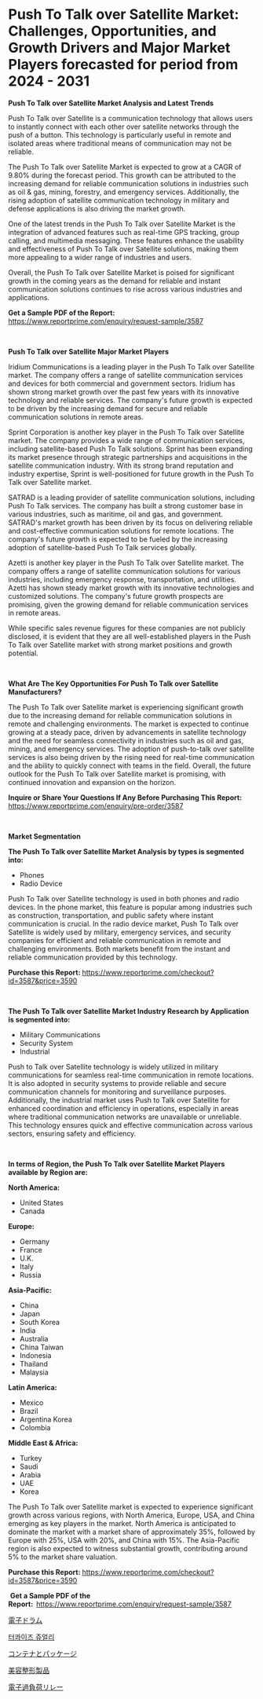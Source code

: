 <p><h1>Push To Talk over Satellite Market: Challenges, Opportunities, and Growth Drivers and Major Market Players forecasted for period from 2024 - 2031</h1></p><p><strong>Push To Talk over Satellite Market Analysis and Latest Trends</strong></p>
<p><p>Push To Talk over Satellite is a communication technology that allows users to instantly connect with each other over satellite networks through the push of a button. This technology is particularly useful in remote and isolated areas where traditional means of communication may not be reliable.</p><p>The Push To Talk over Satellite Market is expected to grow at a CAGR of 9.80% during the forecast period. This growth can be attributed to the increasing demand for reliable communication solutions in industries such as oil & gas, mining, forestry, and emergency services. Additionally, the rising adoption of satellite communication technology in military and defense applications is also driving the market growth.</p><p>One of the latest trends in the Push To Talk over Satellite Market is the integration of advanced features such as real-time GPS tracking, group calling, and multimedia messaging. These features enhance the usability and effectiveness of Push To Talk over Satellite solutions, making them more appealing to a wider range of industries and users.</p><p>Overall, the Push To Talk over Satellite Market is poised for significant growth in the coming years as the demand for reliable and instant communication solutions continues to rise across various industries and applications.</p></p>
<p><strong>Get a Sample PDF of the Report:&nbsp;</strong> <a href="https://www.reportprime.com/enquiry/request-sample/3587">https://www.reportprime.com/enquiry/request-sample/3587</a></p>
<p>&nbsp;</p>
<p><strong>Push To Talk over Satellite Major Market Players</strong></p>
<p><p>Iridium Communications is a leading player in the Push To Talk over Satellite market. The company offers a range of satellite communication services and devices for both commercial and government sectors. Iridium has shown strong market growth over the past few years with its innovative technology and reliable services. The company's future growth is expected to be driven by the increasing demand for secure and reliable communication solutions in remote areas.</p><p>Sprint Corporation is another key player in the Push To Talk over Satellite market. The company provides a wide range of communication services, including satellite-based Push To Talk solutions. Sprint has been expanding its market presence through strategic partnerships and acquisitions in the satellite communication industry. With its strong brand reputation and industry expertise, Sprint is well-positioned for future growth in the Push To Talk over Satellite market.</p><p>SATRAD is a leading provider of satellite communication solutions, including Push To Talk services. The company has built a strong customer base in various industries, such as maritime, oil and gas, and government. SATRAD's market growth has been driven by its focus on delivering reliable and cost-effective communication solutions for remote locations. The company's future growth is expected to be fueled by the increasing adoption of satellite-based Push To Talk services globally.</p><p>Azetti is another key player in the Push To Talk over Satellite market. The company offers a range of satellite communication solutions for various industries, including emergency response, transportation, and utilities. Azetti has shown steady market growth with its innovative technologies and customized solutions. The company's future growth prospects are promising, given the growing demand for reliable communication services in remote areas.</p><p>While specific sales revenue figures for these companies are not publicly disclosed, it is evident that they are all well-established players in the Push To Talk over Satellite market with strong market positions and growth potential.</p></p>
<p>&nbsp;</p>
<p><strong>What Are The Key Opportunities For Push To Talk over Satellite Manufacturers?</strong></p>
<p><p>The Push To Talk over Satellite market is experiencing significant growth due to the increasing demand for reliable communication solutions in remote and challenging environments. The market is expected to continue growing at a steady pace, driven by advancements in satellite technology and the need for seamless connectivity in industries such as oil and gas, mining, and emergency services. The adoption of push-to-talk over satellite services is also being driven by the rising need for real-time communication and the ability to quickly connect with teams in the field. Overall, the future outlook for the Push To Talk over Satellite market is promising, with continued innovation and expansion on the horizon.</p></p>
<p><strong>Inquire or Share Your Questions If Any Before Purchasing This Report:</strong> <a href="https://www.reportprime.com/enquiry/pre-order/3587">https://www.reportprime.com/enquiry/pre-order/3587</a></p>
<p>&nbsp;</p>
<p><strong>Market Segmentation</strong></p>
<p><strong>The Push To Talk over Satellite Market Analysis by types is segmented into:</strong></p>
<p><ul><li>Phones</li><li>Radio Device</li></ul></p>
<p><p>Push To Talk over Satellite technology is used in both phones and radio devices. In the phone market, this feature is popular among industries such as construction, transportation, and public safety where instant communication is crucial. In the radio device market, Push To Talk over Satellite is widely used by military, emergency services, and security companies for efficient and reliable communication in remote and challenging environments. Both markets benefit from the instant and reliable communication provided by this technology.</p></p>
<p><strong>Purchase this Report:&nbsp;</strong><a href="https://www.reportprime.com/checkout?id=3587&price=3590">https://www.reportprime.com/checkout?id=3587&price=3590</a></p>
<p>&nbsp;</p>
<p><strong>The Push To Talk over Satellite Market Industry Research by Application is segmented into:</strong></p>
<p><ul><li>Military Communications</li><li>Security System</li><li>Industrial</li></ul></p>
<p><p>Push to Talk over Satellite technology is widely utilized in military communications for seamless real-time communication in remote locations. It is also adopted in security systems to provide reliable and secure communication channels for monitoring and surveillance purposes. Additionally, the industrial market uses Push to Talk over Satellite for enhanced coordination and efficiency in operations, especially in areas where traditional communication networks are unavailable or unreliable. This technology ensures quick and effective communication across various sectors, ensuring safety and efficiency.</p></p>
<p>&nbsp;</p>
<p><strong>In terms of Region, the Push To Talk over Satellite Market Players available by Region are:</strong></p>
<p>
    <p> <strong> North America: </strong>
        <ul>
            <li>United States</li>
            <li>Canada</li>
        </ul>
        </p> 
    <p> <strong> Europe: </strong>
        <ul>
            <li>Germany</li>
            <li>France</li>
            <li>U.K.</li>
            <li>Italy</li>
            <li>Russia</li>
        </ul>
        </p> 
    <p> <strong> Asia-Pacific: </strong>
        <ul>
            <li>China</li>
            <li>Japan</li>
            <li>South Korea</li>
            <li>India</li>
            <li>Australia</li>
            <li>China Taiwan</li>
            <li>Indonesia</li>
            <li>Thailand</li>
            <li>Malaysia</li>
        </ul>
        </p> 
    <p> <strong> Latin America: </strong>
        <ul>
            <li>Mexico</li>
            <li>Brazil</li>
            <li>Argentina Korea</li>
            <li>Colombia</li>
        </ul>
        </p> 
    <p> <strong> Middle East & Africa: </strong>
        <ul>
            <li>Turkey</li>
            <li>Saudi</li>
            <li>Arabia</li>
            <li>UAE</li>
            <li>Korea</li>
        </ul>
    </p>
    </p>
<p><p>The Push To Talk over Satellite market is expected to experience significant growth across various regions, with North America, Europe, USA, and China emerging as key players in the market. North America is anticipated to dominate the market with a market share of approximately 35%, followed by Europe with 25%, USA with 20%, and China with 15%. The Asia-Pacific region is also expected to witness substantial growth, contributing around 5% to the market share valuation.</p></p>
<p><strong>Purchase this Report: </strong><a href="https://www.reportprime.com/checkout?id=3587&price=3590">https://www.reportprime.com/checkout?id=3587&price=3590</a></p>
<p>&nbsp;<strong>Get a Sample PDF of the Report:&nbsp;&nbsp;</strong><a href="https://www.reportprime.com/enquiry/request-sample/3587">https://www.reportprime.com/enquiry/request-sample/3587</a></p>
<p><strong></strong></p>
<p><p><a href="https://medium.com/@rylanaufman56456/%E9%9B%BB%E5%AD%90%E3%83%89%E3%83%A9%E3%83%A0%E5%B8%82%E5%A0%B4%E3%81%AF%E5%B8%82%E5%A0%B4%E3%82%B7%E3%82%A7%E3%82%A2-%E3%82%B5%E3%82%A4%E3%82%BA-%E3%81%8A%E3%82%88%E3%81%B32031%E5%B9%B4%E3%81%BE%E3%81%A7%E3%81%AE%E4%BA%88%E6%B8%AC%E3%81%AB%E7%84%A6%E7%82%B9%E3%82%92%E5%BD%93%E3%81%A6%E3%81%A6%E3%81%84%E3%81%BE%E3%81%99-2ad6e08a28a9">電子ドラム</a></p><p><a href="https://github.com/RichardLueilwitz787/Market-Research-Report-List-1/blob/main/262167613650.md">터콰이즈 쥬얼리</a></p><p><a href="https://github.com/Calvi3ynJerde867/Market-Research-Report-List-1/blob/main/564574914480.md">コンテナとパッケージ</a></p><p><a href="https://github.com/JacksonWiza1924/Market-Research-Report-List-1/blob/main/662081114481.md">美容整形製品</a></p><p><a href="https://medium.com/@deontestanton2023/%E9%9B%BB%E5%AD%90%E9%81%8E%E8%B2%A0%E8%8D%B7%E3%83%AA%E3%83%AC%E3%83%BC%E5%B8%82%E5%A0%B4%E3%81%AE%E3%82%B5%E3%82%A4%E3%82%BA%E3%81%A8%E5%B8%82%E5%A0%B4%E5%8B%95%E5%90%91-%E5%AE%8C%E5%85%A8%E3%81%AA%E6%A5%AD%E7%95%8C%E6%A6%82%E8%A6%81-2024%E5%B9%B4%E3%81%8B%E3%82%892031%E5%B9%B4%E3%81%BE%E3%81%A7-518cf335e393">電子過負荷リレー</a></p></p>